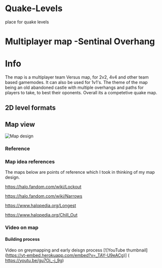 # Quake-Levels
place for quake levels
# Multiplayer map -Sentinal Overhang <h1> Info
The map is a multiplayer team Versus map, for 2v2, 4v4 and other team based gamemodes. It can also be used for 1v1's.
The theme of the map being an old abandoned castle with multiple overhangs and paths for players to take, to best their oponents.
Overall its a competetive quake map.
## 2D level formats <h2> Map view
 
![Map design](https://user-images.githubusercontent.com/74630988/136122450-941953c1-35da-4b4c-9e8b-dfd8ec3483f0.jpg)

### Reference <h3> Map idea references
  The maps below are points of reference which I took in thinking of my map design.
 
https://halo.fandom.com/wiki/Lockout
 
https://halo.fandom.com/wiki/Narrows
 
https://www.halopedia.org/Longest
 
https://www.halopedia.org/Chill_Out

 
### Video on map <h4> Building process
 Video on greymapping and early deisgn process
  [![YouTube thumbnail] (https://yt-embed.herokuapp.com/embed?v=_TAY-U9eACg)]
( https://youtu.be/gu7Oj_-j_9g)
